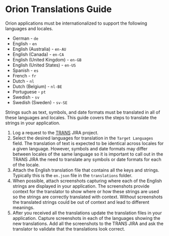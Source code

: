 # Orion Translations Guide

Orion applications must be internationalized to support the following languages and locales.

* German - `de`
* English - `en`
* English (Australia) - `en-AU`
* English (Canada) - `en-CA`
* English (United Kingdom) - `en-GB`
* English (United States) - `en-US`
* Spanish - `es`
* French - `fr`
* Dutch - `nl`
* Dutch (Belgium) - `nl-BE`
* Portuguese - `pt`
* Swedish - `sv`
* Swedish (Sweden) - `sv-SE`


Strings such as text, symbols, and date formats must be translated in all of these languages and locales. This guide covers the steps to translate the strings in your application.

1. Log a request to the [TRANS](https://jira.cerner.com/projects/TRANS/issues) JIRA project.
2. Select the desired languages for translation in the `Target Languages` field. The translation of text is expected to be identical across locales for a given language. However, symbols and date formats may differ between locales of the same language so it is important to call out in the TRANS JIRA the need to translate any symbols or date formats for each of the locale.
3. Attach the English translation file that contains all the keys and strings. Typically this is the `en.json` file in the `translations` folder.
4. When possible, attach screenshots capturing where each of the English strings are displayed in your application. The screenshots provide context for the translator to show where or how these strings are used so the strings are correctly translated with context. Without screenshots the translated strings could be out of context and lead to different meanings.
5. After you received all the translations update the translation files in your application. Capture screenshots in each of the languages showing the new translations. Add all the screenshots to the TRANS JIRA and ask the translator to validate that the translations look correct.